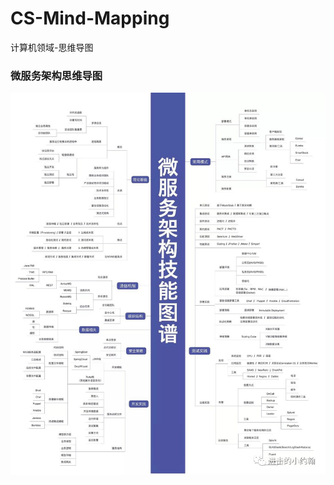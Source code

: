 # CS-Mind-Mapping
计算机领域-思维导图
### 微服务架构思维导图
<div align="center"> <img src="pictures/微信图片_20180915154502.jpg" width="600"/> </div><br>

